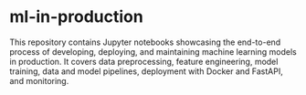 # ml-in-production
This repository contains Jupyter notebooks showcasing the end-to-end process of developing, deploying, and maintaining machine learning models in production. It covers data preprocessing, feature engineering, model training, data and model pipelines, deployment with Docker and FastAPI, and monitoring.
